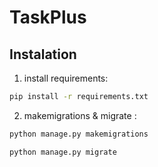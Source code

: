 # TaskPlus

## Instalation 

1. install requirements:

```bash
pip install -r requirements.txt
```

2. makemigrations & migrate :

```bash
python manage.py makemigrations

python manage.py migrate
```
